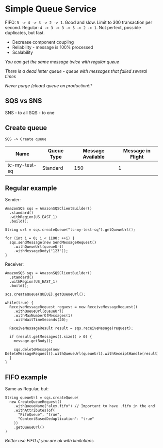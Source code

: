 # Simple Queue Service

FIFO: `5 -> 4 -> 3 -> 2 -> 1`. Good and slow. Limit to 300 transaction per second.
Regular: `4 -> 3 -> 3 -> 5 -> 2 -> 1`. Not perfect, possible duplicates, but fast.

* Decrease component coupling
* Reliability - message is 100% processed
* Scalability

*You can get the same message twice with regular queue*

*There is a dead letter queue - queue with messages that failed several times*

*Never purge (clean) queue on production!!!*

## SQS vs SNS

SNS - to all
SQS - to one

## Create queue

`SQS -> Create queue` 

Name | Queue Type| Message Available | Message in Flight
---- | --------- | ----------------- | -----------------
tc-my-test-sq | Standard | 150 | 1


## Regular example

Sender:

```
AmazonSQS sqs = AmazonSQSClientBuilder()
  .standard()
  .withRegion(US_EAST_1)
  .build();

String url = sqs.createQueue("tc-my-test-sq").getQueueUrl();

for (int i = 0; i < 1100: ++i) {
  sqs.sendMessage(new SendMessageRequest()
    .withQueueUrl(queueUrl)
    .withMessageBody("123"));
}
```

Receiver:

```
AmazonSQS sqs = AmazonSQSClientBuilder()
  .standard()
  .withRegion(US_EAST_1)
  .build();

sqs.createQueue(QUEUE).getQueueUrl();

while(true) {
  ReceiveMessageRequest request = new ReceiveMessageRequest()
    .withQueueUrl(queueUrl)
    .withMaxNumberOfMessages(1)
    .withWaitTimeSeconds(20);

  ReceiveMessageResult result = sqs.receiveMesage(request);
   
  if (result.getMessages().size() > 0) {
    message.getBody();
     
    sqs.deleteMessage(new DeleteMessageRequest().withQueueUrl(queueUrl).withReceiptHandle(result));
  }
} 
```

## FIFO example

Same as Regular, but:

```
String queueUrl = sqs.createQueue(
  new CreateQueueRequest()
    .withQueueName("alex.fifo") // Important to have .fifo in the end
    .withAttributes(of(
      "FifoQueue", "true",
      "ContentBasedDeduplication": "true"
    ))
    .getQueueUrl()
)
```

*Better use FIFO if you are ok with limitations*